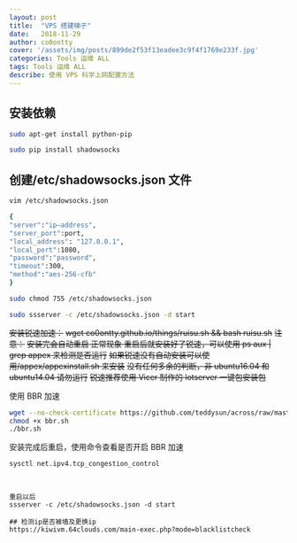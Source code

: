 ```yaml
---
layout: post
title:  "VPS 搭建梯子"
date:   2018-11-29 
author: co0ontty
cover: '/assets/img/posts/899de2f53f13eadee3c9f4f1769e233f.jpg'
categories: Tools 运维 ALL
tags: Tools 运维 ALL
describe: 使用 VPS 科学上网配置方法
---
```

## 安装依赖
```bash
sudo apt-get install python-pip

sudo pip install shadowsocks

```
## 创建/etc/shadowsocks.json 文件
```bash
vim /etc/shadowsocks.json

{
"server":"ip—address",
"server_port":port,
"local_address": "127.0.0.1",
"local_port":1080,
"password":"password",
"timeout":300,
"method":"aes-256-cfb"
}

sudo chmod 755 /etc/shadowsocks.json

sudo ssserver -c /etc/shadowsocks.json -d start
```
~~安装锐速加速：~~
~~wget co0ontty.github.io/things/ruisu.sh && bash ruisu.sh~~
~~注意：~~
~~安装完会自动重启 正常现象 重启后就安装好了锐速，可以使用 ps aux | grep appex 来检测是否运行~~
~~如果锐速没有自动安装可以使用/appex/appexinstall.sh 来安装~~
~~没有任何多余的判断，非 ubuntu16.04 和 ubuntu14.04 请勿运行~~
~~锐速推荐使用 Vicer 制作的 lotserver 一键包安装包~~

使用 BBR 加速 
```bash
wget --no-check-certificate https://github.com/teddysun/across/raw/master/bbr.sh
chmod +x bbr.sh
./bbr.sh 
```
安装完成后重启，使用命令查看是否开启 BBR 加速
```bash
sysctl net.ipv4.tcp_congestion_control
```
```plain


重启以后
ssserver -c /etc/shadowsocks.json -d start

## 检测ip是否被墙及更换ip
https://kiwivm.64clouds.com/main-exec.php?mode=blacklistcheck